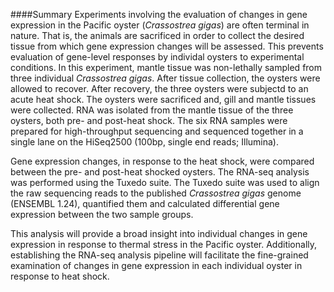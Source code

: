 ####Summary
Experiments involving the evaluation of changes in gene expression in the Pacific oyster (<em>Crassostrea gigas</em>)
are often terminal in nature. That is, the animals are sacrificed in order to collect the desired tissue
from which gene expression changes will be assessed. This prevents evaluation of gene-level 
responses by individal oysters to experimental conditions. In this experiment, mantle tissue was non-lethally sampled from three individual <em>Crassostrea gigas</em>. After tissue
collection, the oysters were allowed to recover. After recovery, the three oysters were subjectd to an acute heat shock.
The oysters were sacrificed and, gill and mantle tissues were collected. RNA was isolated from the mantle tissue of the
three oysters, both pre- and post-heat shock. The six RNA samples were prepared for high-throughput sequencing 
and sequenced together in a single lane on the HiSeq2500 (100bp, single end reads; Illumina).

Gene expression changes, in response to the heat shock, were compared between the pre- and post-heat shocked oysters.
The RNA-seq analysis was performed using the Tuxedo suite. The Tuxedo suite was used to align the raw sequencing reads to the published
<em>Crassostrea gigas</em> genome (ENSEMBL 1.24), quantified them and calculated differential gene expression between the two sample
groups.

This analysis will provide a broad insight into individual changes in gene expression in response to thermal stress in 
the Pacific oyster. Additionally, establishing the RNA-seq analysis pipeline will facilitate the fine-grained examination of
changes in gene expression in each individual oyster in response to heat shock.
